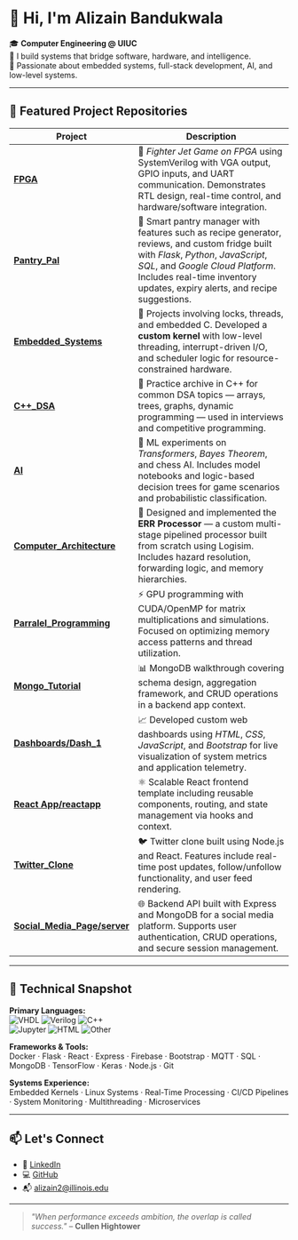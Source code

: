 # 👋 Hi, I'm Alizain Bandukwala

🎓 **Computer Engineering @ UIUC**  
🔧 I build systems that bridge software, hardware, and intelligence.  
📍 Passionate about embedded systems, full-stack development, AI, and low-level systems.

---

## 📂 Featured Project Repositories

| Project | Description |
|--------|-------------|
| **[FPGA](./FPGA)** | 🔺 *Fighter Jet Game on FPGA* using SystemVerilog with VGA output, GPIO inputs, and UART communication. Demonstrates RTL design, real-time control, and hardware/software integration. |
| **[Pantry_Pal](./Pantry_Pal)** | 🧠 Smart pantry manager with features such as recipe generator, reviews, and custom fridge built with *Flask*, *Python*, *JavaScript*, *SQL*, and *Google Cloud Platform*. Includes real-time inventory updates, expiry alerts, and recipe suggestions. |
| **[Embedded_Systems](./Embedded_Systems)** | 🧵 Projects involving locks, threads, and embedded C. Developed a **custom kernel** with low-level threading, interrupt-driven I/O, and scheduler logic for resource-constrained hardware. |
| **[C++_DSA](./C++_DSA)** | 🧩 Practice archive in C++ for common DSA topics — arrays, trees, graphs, dynamic programming — used in interviews and competitive programming. |
| **[AI](./AI)** | 🧠 ML experiments on *Transformers*, *Bayes Theorem*, and chess AI. Includes model notebooks and logic-based decision trees for game scenarios and probabilistic classification. |
| **[Computer_Architecture](./Computer_Architecture)** | 🔧 Designed and implemented the **ERR Processor** — a custom multi-stage pipelined processor built from scratch using Logisim. Includes hazard resolution, forwarding logic, and memory hierarchies. |
| **[Parralel_Programming](./Parralel_Programming)** | ⚡ GPU programming with CUDA/OpenMP for matrix multiplications and simulations. Focused on optimizing memory access patterns and thread utilization. |
| **[Mongo_Tutorial](./Mongo_Tutorial)** | 📊 MongoDB walkthrough covering schema design, aggregation framework, and CRUD operations in a backend app context. |
| **[Dashboards/Dash_1](./Dashboards/Dash_1)** | 📈 Developed custom web dashboards using *HTML*, *CSS*, *JavaScript*, and *Bootstrap* for live visualization of system metrics and application telemetry. |
| **[React App/reactapp](./React%20App/reactapp)** | ⚛️ Scalable React frontend template including reusable components, routing, and state management via hooks and context. |
| **[Twitter_Clone](./Twitter_Clone/twitter_clone)** | 🐦 Twitter clone built using Node.js and React. Features include real-time post updates, follow/unfollow functionality, and user feed rendering. |
| **[Social_Media_Page/server](./Social_Media_Page/server)** | 🌐 Backend API built with Express and MongoDB for a social media platform. Supports user authentication, CRUD operations, and secure session management. |

---

## 🧠 Technical Snapshot

**Primary Languages:**  
![VHDL](https://img.shields.io/badge/VHDL-68%25-blue) ![Verilog](https://img.shields.io/badge/Verilog-15%25-purple) ![C++](https://img.shields.io/badge/C++-5.9%25-orange)  
![Jupyter](https://img.shields.io/badge/Jupyter-4.8%25-yellow) ![HTML](https://img.shields.io/badge/HTML-0.9%25-red) ![Other](https://img.shields.io/badge/Misc-2.6%25-lightgrey)

**Frameworks & Tools:**  
Docker · Flask · React · Express · Firebase · Bootstrap · MQTT · SQL · MongoDB · TensorFlow · Keras · Node.js · Git

**Systems Experience:**  
Embedded Kernels · Linux Systems · Real-Time Processing · CI/CD Pipelines · System Monitoring · Multithreading · Microservices

---

## 📫 Let's Connect

- 💼 [LinkedIn](https://www.linkedin.com/in/alizain-bandukwala)
- 💻 [GitHub](https://github.com/AlizainB333)
- 📬 alizain2@illinois.edu

---

> *"When performance exceeds ambition, the overlap is called success."* – **Cullen Hightower**
